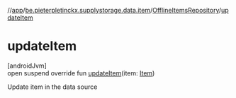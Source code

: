 //[app](../../../index.md)/[be.pieterpletinckx.supplystorage.data.item](../index.md)/[OfflineItemsRepository](index.md)/[updateItem](update-item.md)

# updateItem

[androidJvm]\
open suspend override fun [updateItem](update-item.md)(item: [Item](../-item/index.md))

Update item in the data source
